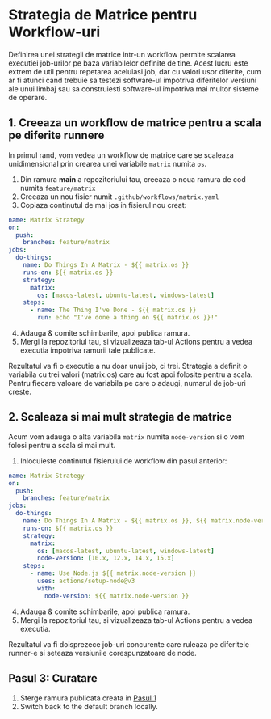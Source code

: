 # Strategia de Matrice pentru Workflow-uri

Definirea unei strategii de matrice intr-un workflow permite scalarea executiei job-urilor pe baza variabilelor definite de tine. Acest lucru este extrem de util pentru repetarea aceluiasi job, dar cu valori usor diferite, cum ar fi atunci cand trebuie sa testezi software-ul impotriva diferitelor versiuni ale unui limbaj sau sa construiesti software-ul impotriva mai multor sisteme de operare.

## 1. Creeaza un workflow de matrice pentru a scala pe diferite runnere

In primul rand, vom vedea un workflow de matrice care se scaleaza unidimensional prin crearea unei variabile `matrix` numita `os`.

1. Din ramura **main** a repozitoriului tau, creeaza o noua ramura de cod numita `feature/matrix`
2. Creeaza un nou fisier numit `.github/workflows/matrix.yaml`
3. Copiaza continutul de mai jos in fisierul nou creat:

```yaml
name: Matrix Strategy
on:
  push:
    branches: feature/matrix
jobs:
  do-things:
    name: Do Things In A Matrix - ${{ matrix.os }}
    runs-on: ${{ matrix.os }}
    strategy:
      matrix:
        os: [macos-latest, ubuntu-latest, windows-latest]
    steps:
      - name: The Thing I've Done - ${{ matrix.os }}
        run: echo "I've done a thing on ${{ matrix.os }}!"
```

4. Adauga & comite schimbarile, apoi publica ramura.
5. Mergi la repozitoriul tau, si vizualizeaza tab-ul Actions pentru a vedea executia impotriva ramurii tale publicate.

Rezultatul va fi o executie a nu doar unui job, ci trei. Strategia a definit o variabila cu trei valori (matrix.os) care au fost apoi folosite pentru a scala. Pentru fiecare valoare de variabila pe care o adaugi, numarul de job-uri creste.

## 2. Scaleaza si mai mult strategia de matrice

Acum vom adauga o alta variabila `matrix` numita `node-version` si o vom folosi pentru a scala si mai mult.

1. Inlocuieste continutul fisierului de workflow din pasul anterior:

```yaml
name: Matrix Strategy
on:
  push:
    branches: feature/matrix
jobs:
  do-things:
    name: Do Things In A Matrix - ${{ matrix.os }}, ${{ matrix.node-version }}
    runs-on: ${{ matrix.os }}
    strategy:
      matrix:
        os: [macos-latest, ubuntu-latest, windows-latest]
        node-version: [10.x, 12.x, 14.x, 15.x]
    steps:
      - name: Use Node.js ${{ matrix.node-version }}
        uses: actions/setup-node@v3
        with:
          node-version: ${{ matrix.node-version }}
```

4. Adauga & comite schimbarile, apoi publica ramura.
5. Mergi la repozitoriul tau, si vizualizeaza tab-ul Actions pentru a vedea executia.

Rezultatul va fi doisprezece job-uri concurente care ruleaza pe diferitele runner-e si seteaza versiunile corespunzatoare de node.

## Pasul 3: Curatare
1. Sterge ramura publicata creata in [Pasul 1](#step-1-create-a-matrix-workflow-to-scale-across-runners)
2. Switch back to the default branch locally.